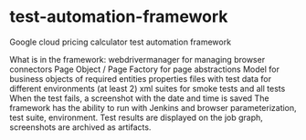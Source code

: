 # test-automation-framework
Google cloud pricing calculator test automation framework

What is in the framework:
    webdrivermanager for managing browser connectors
    Page Object / Page Factory for page abstractions
    Model for business objects of required entities
    properties files with test data for different environments (at least 2)
    xml suites for smoke tests and all tests
    When the test fails, a screenshot with the date and time is saved
    The framework has the ability to run with Jenkins and browser parameterization, test suite, environment.
    Test results are displayed on the job graph, screenshots are archived as artifacts.
